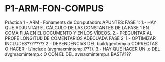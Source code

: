 # P1-ARM-FON-COMPUS
Pràctica 1 - ARM - Fonaments de Computadors
APUNTES:
FASE 1:
    1.- HAY QUE ADJUNTAR EL CÁLCULO DE LAS CONSTANTES DE LA FASE 1 EN COMA FIJA EN EL DOCUMENTO Y EN LOS VÍDEOS.
    2.- PREGUNTAR AL PROFE LONGITUD DE COMENTARIOS ADECUADA
FASE 2:
    1.- OPTIMIZAR INCLUDES????????
    2.- DEPENDENCIAS DEL build/geotemp.o CORRECTAS O HACER -I./include (avgmaxmintemp.i???).
    3.- HAY QUE HACER UN .o DEL avgmaxmintemp.c O CON EL DEL avmaxmintemp.s BASTA???
